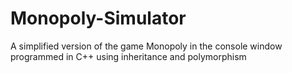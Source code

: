 # Monopoly-Simulator
A simplified version of the game Monopoly in the console window programmed in C++ using inheritance and polymorphism

